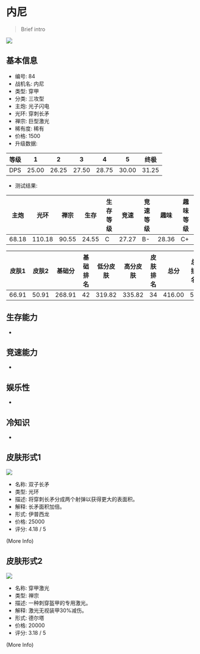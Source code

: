 # 内尼

> Brief intro

<img src="/ships/ship_84.png" style={{zoom:1}}/>

## 基本信息

- 编号: 84
- 战机名: 内尼
- 类型: 穿甲
- 分类: 三攻型
- 主炮: 光子闪电
- 光环: 穿刺长矛
- 禅宗: 巨型激光
- 稀有度: 稀有
- 价格: 1500
- 升级数据: 

| 等级 | 1 | 2 | 3 | 4 | 5 | 终极 |
|--|--|--|--|--|--|--|
| DPS | 25.00 | 26.25 | 27.50 | 28.75 | 30.00 | 31.25 |

- 测试结果: 

| 主炮 | 光环 | 禅宗 | 生存 | 生存等级 | 竞速 | 竞速等级 | 趣味 | 趣味等级 |
|--|--|--|--|--|--|--|--|--|
| 68.18 | 110.18 | 90.55 | 24.55 | C | 27.27 | B- | 28.36 | C+ |

| 皮肤1 | 皮肤2 | 基础分 | 基础排名 | 低分皮肤 | 高分皮肤 | 皮肤排名 | 总分 | 总排名 |
|--|--|--|--|--|--|--|--|--|
| 66.91 | 50.91 | 268.91 | 42 | 319.82 | 335.82 | 34 | 416.00 | 50 |

## 生存能力

-

## 竞速能力

-

## 娱乐性

-

## 冷知识

-

## 皮肤形式1

<img src="/ships/ship_84_apex_1.png" style={{zoom:1}}/>

- 名称: 双子长矛
- 类型: 光环
- 描述: 将穿刺长矛分成两个射弹以获得更大的表面积。
- 解释: 长矛面积加倍。
- 形式: 伊普西龙
- 价格: 25000
- 评分: 4.18 / 5

(More Info)

## 皮肤形式2

<img src="/ships/ship_84_apex_2.png" style={{zoom:1}}/>

- 名称: 穿甲激光
- 类型: 禅宗
- 描述: 一种刺穿盔甲的专用激光。
- 解释: 激光无视装甲30%减伤。
- 形式: 德尔塔
- 价格: 20000
- 评分: 3.18 / 5

(More Info)

